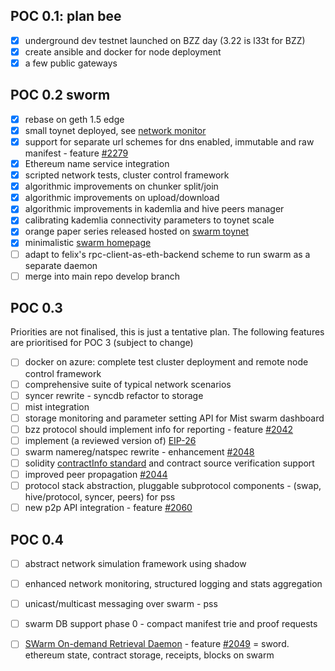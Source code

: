 ## POC 0.1: plan bee

* [x] underground dev testnet launched on BZZ day (3.22 is l33t for BZZ)
* [x] create ansible and docker for node deployment
* [x] a few public gateways 

## POC 0.2 sworm 

* [x] rebase on geth 1.5 edge
* [x] small toynet deployed, see [network monitor](http://146.185.130.117/)
* [x] support for separate url schemes for dns enabled, immutable and raw manifest - feature [#2279](https://github.com/ethereum/go-ethereum/issues/2279)
* [x] Ethereum name service integration
* [x] scripted network tests, cluster control framework
* [x] algorithmic improvements on chunker split/join
* [x] algorithmic improvements on upload/download
* [x] algorithmic improvements in kademlia and hive peers manager 
* [x] calibrating kademlia connectivity parameters to toynet scale
* [x] orange paper series released hosted on [swarm toynet](swarm-gateways.net/bzz:/swarm#the-thsphr-orange-papers)
* [x] minimalistic [swarm homepage](swarm-gateways.net/bzz:/swarm)
* [ ] adapt to felix's rpc-client-as-eth-backend scheme to run swarm as a separate daemon 
* [ ] merge into main repo develop branch

## POC 0.3 

Priorities are not finalised, this is just a tentative plan.
The following features are prioritised for POC 3 (subject to change)

* [ ] docker on azure: complete test cluster deployment and remote node control framework
* [ ] comprehensive suite of typical network scenarios
* [ ] syncer rewrite - syncdb refactor to storage
* [ ] mist integration
* [ ] storage monitoring and parameter setting API for Mist swarm dashboard
* [ ] bzz protocol should implement info for reporting - feature [#2042](https://github.com/ethereum/go-ethereum/issues/2042)
* [ ] implement (a reviewed version of) [EIP-26](https://github.com/ethereum/EIPs/issues/26)
* [ ] swarm namereg/natspec rewrite - enhancement [#2048](https://github.com/ethereum/go-ethereum/issues/2048)
* [ ] solidity [contractInfo standard](https://github.com/ethereum/solidity/pull/645) and contract source verification support
* [ ] improved peer propagation [#2044](https://github.com/ethereum/go-ethereum/issues/2044)
* [ ] protocol stack abstraction, pluggable subprotocol components - (swap, hive/protocol, syncer, peers) for pss
* [ ] new p2p API integration - feature [#2060](https://github.com/ethereum/go-ethereum/issues/2060)

## POC 0.4

* [ ] abstract network simulation framework using shadow
* [ ] enhanced network monitoring, structured logging and stats aggregation
* [ ] unicast/multicast messaging over swarm - pss 
* [ ] swarm DB support phase 0 - compact manifest trie and proof requests
* [ ] [SWarm On-demand Retrieval Daemon](https://gist.github.com/zelig/aa6eb43615e12d834d9f) - feature [#2049](https://github.com/ethereum/go-ethereum/issues/2049) = sword. ethereum state, contract storage, receipts, blocks on swarm

